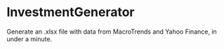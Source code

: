 # InvestmentGenerator
Generate an .xlsx file with data from MacroTrends and Yahoo Finance, in under a minute.
